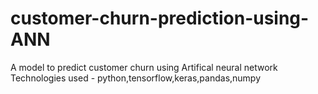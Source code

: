 # customer-churn-prediction-using-ANN

A model to predict customer churn using Artifical neural network
Technologies used - python,tensorflow,keras,pandas,numpy
